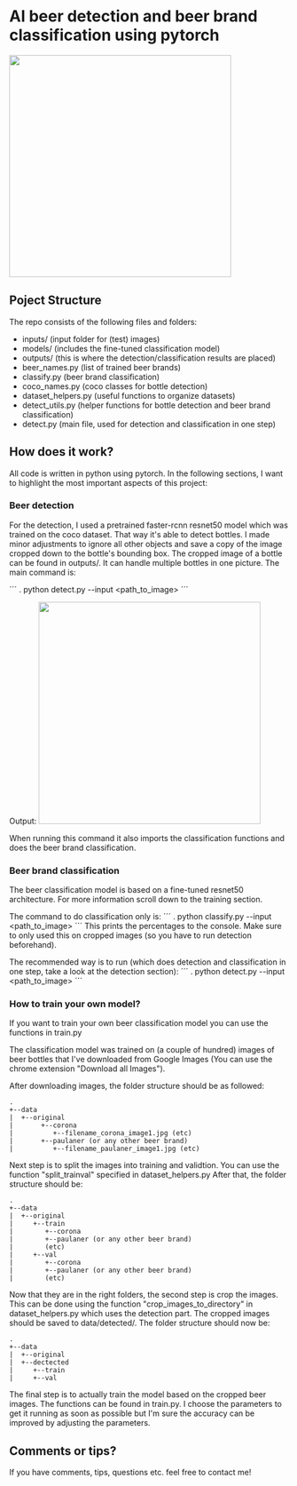# AI beer detection and beer brand classification using pytorch

<img src="outputs/test.jpg" width="400">

## Poject Structure

The repo consists of the following files and folders:
- inputs/ (input folder for (test) images)
- models/ (includes the fine-tuned classification model)
- outputs/ (this is where the detection/classification results are placed)
- beer_names.py (list of trained beer brands)
- classify.py (beer brand classification)
- coco_names.py (coco classes for bottle detection)
- dataset_helpers.py (useful functions to organize datasets)
- detect_utils.py (helper functions for bottle detection and beer brand classification)
- detect.py (main file, used for detection and classification in one step)


## How does it work?

All code is written in python using pytorch. In the following sections, I want to highlight the most important aspects of this project:

### Beer detection

For the detection, I used a pretrained faster-rcnn resnet50 model which was trained on the coco dataset. That way it's able to detect bottles. I made minor adjustments to ignore all other objects and save a copy of the image cropped down to the bottle's bounding box.
The cropped image of a bottle can be found in outputs/. It can handle multiple bottles in one picture. The main command is:

´´´
.
python detect.py --input <path_to_image>
´´´

Output:
<img src="outputs/0-test.jpg" width="400">


When running this command it also imports the classification functions and does the beer brand classification.


### Beer brand classification

The beer classification model is based on a fine-tuned resnet50 architecture. For more information scroll down to the training section.

The command to do classification only is:
´´´
.
python classify.py --input <path_to_image>
´´´
This prints the percentages to the console.
Make sure to only used this on cropped images (so you have to run detection beforehand).

The recommended way is to run (which does detection and classification in one step, take a look at the detection section):
´´´
.
python detect.py --input <path_to_image>
´´´



### How to train your own model?

If you want to train your own beer classification model you can use the functions in train.py

The classification model was trained on (a couple of hundred) images of beer bottles that I've downloaded from Google Images (You can use the chrome extension "Download all Images").

After downloading images, the folder structure should be as followed:
```
.
+--data
|  +--original
|       +--corona
|          +--filename_corona_image1.jpg (etc)
|       +--paulaner (or any other beer brand)
|          +--filename_paulaner_image1.jpg (etc)
```

Next step is to split the images into training and validtion. You can use the function "split_trainval" specified in dataset_helpers.py
After that, the folder structure should be:
```
.
+--data
|  +--original
|     +--train
|        +--corona
|        +--paulaner (or any other beer brand)
|        (etc)
|     +--val
|        +--corona
|        +--paulaner (or any other beer brand)
|        (etc)
```
Now that they are in the right folders, the second step is crop the images. This can be done using the function "crop_images_to_directory" in dataset_helpers.py which uses the detection part. The cropped images should be saved to data/detected/.
The folder structure should now be:
```
.
+--data
|  +--original
|  +--dectected
|     +--train
|     +--val
```
The final step is to actually train the model based on the cropped beer images. The functions can be found in train.py. I choose the parameters to get it running as soon as possible but I'm sure the accuracy can be improved by adjusting the parameters.

## Comments or tips?

If you have comments, tips, questions etc. feel free to contact me!
